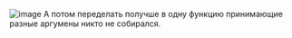 ![image](https://github.com/VladislavSerenkoDM/FarmQuestsParser/assets/146677019/551e8a41-52a8-42c2-8dc6-799457c8dc61)
А потом переделать получше в одну функцию принимающие разные аргумены никто не собирался.
